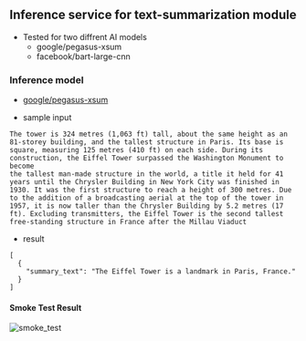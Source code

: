 ## Inference service for text-summarization module

- Tested for two diffrent AI models
  - google/pegasus-xsum
  - facebook/bart-large-cnn

### Inference model

- [google/pegasus-xsum](https://huggingface.co/google/pegasus-xsum?text=The+tower+is+324+metres+%281%2C063+ft%29+tall%2C+about+the+same+height+as+an+81-storey+building%2C+and+the+tallest+structure+in+Paris.+Its+base+is+square%2C+measuring+125+metres+%28410+ft%29+on+each+side.+During+its+construction%2C+the+Eiffel+Tower+surpassed+the+Washington+Monument+to+become+the+tallest+man-made+structure+in+the+world%2C+a+title+it+held+for+41+years+until+the+Chrysler+Building+in+New+York+City+was+finished+in+1930.+It+was+the+first+structure+to+reach+a+height+of+300+metres.+Due+to+the+addition+of+a+broadcasting+aerial+at+the+top+of+the+tower+in+1957%2C+it+is+now+taller+than+the+Chrysler+Building+by+5.2+metres+%2817+ft%29.+Excluding+transmitters%2C+the+Eiffel+Tower+is+the+second+tallest+free-standing+structure+in+France+after+the+Millau+Viaduct.)

- sample input

```
The tower is 324 metres (1,063 ft) tall, about the same height as an 81-storey building, and the tallest structure in Paris. Its base is
square, measuring 125 metres (410 ft) on each side. During its construction, the Eiffel Tower surpassed the Washington Monument to become
the tallest man-made structure in the world, a title it held for 41 years until the Chrysler Building in New York City was finished in
1930. It was the first structure to reach a height of 300 metres. Due to the addition of a broadcasting aerial at the top of the tower in 
1957, it is now taller than the Chrysler Building by 5.2 metres (17 ft). Excluding transmitters, the Eiffel Tower is the second tallest 
free-standing structure in France after the Millau Viaduct
```

- result

```
[
  {
    "summary_text": "The Eiffel Tower is a landmark in Paris, France."
  }
]
```

#### Smoke Test Result

![smoke_test](https://user-images.githubusercontent.com/58045206/166231030-0c639b94-e035-4a2a-9644-eb4297ffa8f9.png)



